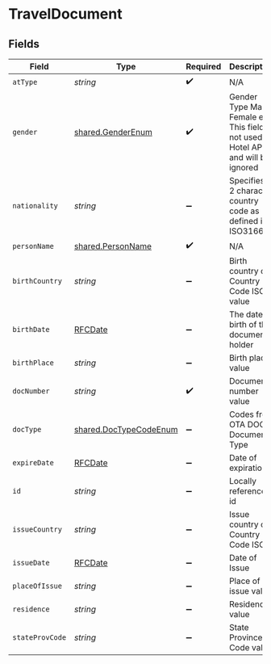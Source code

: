 # TravelDocument


## Fields

| Field                                                                                  | Type                                                                                   | Required                                                                               | Description                                                                            | Example                                                                                |
| -------------------------------------------------------------------------------------- | -------------------------------------------------------------------------------------- | -------------------------------------------------------------------------------------- | -------------------------------------------------------------------------------------- | -------------------------------------------------------------------------------------- |
| `atType`                                                                               | *string*                                                                               | :heavy_check_mark:                                                                     | N/A                                                                                    | TravelDocumentDetail                                                                   |
| `gender`                                                                               | [shared.GenderEnum](../../models/shared/genderenum.md)                                 | :heavy_check_mark:                                                                     | Gender Type Male, Female etc. This field is not used by Hotel APIs and will be ignored |                                                                                        |
| `nationality`                                                                          | *string*                                                                               | :heavy_minus_sign:                                                                     | Specifies a 2 character country code as defined in ISO3166.                            | BR                                                                                     |
| `personName`                                                                           | [shared.PersonName](../../models/shared/personname.md)                                 | :heavy_check_mark:                                                                     | N/A                                                                                    |                                                                                        |
| `birthCountry`                                                                         | *string*                                                                               | :heavy_minus_sign:                                                                     | Birth country on Country Code ISO value                                                | AR                                                                                     |
| `birthDate`                                                                            | [RFCDate](../../types/rfcdate.md)                                                      | :heavy_minus_sign:                                                                     | The date of birth of the document holder                                               | 1995-04-22                                                                             |
| `birthPlace`                                                                           | *string*                                                                               | :heavy_minus_sign:                                                                     | Birth place value                                                                      | Ontario                                                                                |
| `docNumber`                                                                            | *string*                                                                               | :heavy_check_mark:                                                                     | Document number value                                                                  | B37201                                                                                 |
| `docType`                                                                              | [shared.DocTypeCodeEnum](../../models/shared/doctypecodeenum.md)                       | :heavy_minus_sign:                                                                     | Codes from OTA DOC - Document Type                                                     | Passport                                                                               |
| `expireDate`                                                                           | [RFCDate](../../types/rfcdate.md)                                                      | :heavy_minus_sign:                                                                     | Date of expiration                                                                     | 2002-11-13                                                                             |
| `id`                                                                                   | *string*                                                                               | :heavy_minus_sign:                                                                     | Locally referenced id                                                                  | 34                                                                                     |
| `issueCountry`                                                                         | *string*                                                                               | :heavy_minus_sign:                                                                     | Issue country on Country Code ISO                                                      | CA                                                                                     |
| `issueDate`                                                                            | [RFCDate](../../types/rfcdate.md)                                                      | :heavy_minus_sign:                                                                     | Date of Issue                                                                          | 2002-10-13                                                                             |
| `placeOfIssue`                                                                         | *string*                                                                               | :heavy_minus_sign:                                                                     | Place of issue value                                                                   | Birmingham                                                                             |
| `residence`                                                                            | *string*                                                                               | :heavy_minus_sign:                                                                     | Residence value                                                                        | 1st section 8th st                                                                     |
| `stateProvCode`                                                                        | *string*                                                                               | :heavy_minus_sign:                                                                     | State Province Code value                                                              | 44                                                                                     |